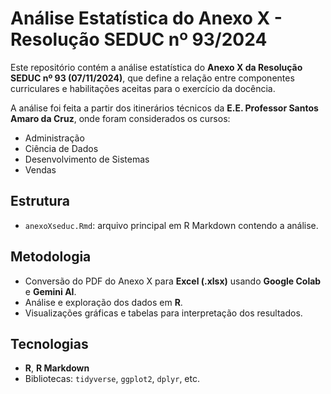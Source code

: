 # Análise Estatística do Anexo X - Resolução SEDUC nº 93/2024

Este repositório contém a análise estatística do **Anexo X da Resolução SEDUC nº 93 (07/11/2024)**, que define a relação entre componentes curriculares e habilitações aceitas para o exercício da docência.  

A análise foi feita a partir dos itinerários técnicos da **E.E. Professor Santos Amaro da Cruz**, onde foram considerados os cursos:
- Administração  
- Ciência de Dados  
- Desenvolvimento de Sistemas  
- Vendas  

## Estrutura
- `anexoXseduc.Rmd`: arquivo principal em R Markdown contendo a análise.

## Metodologia
- Conversão do PDF do Anexo X para **Excel (.xlsx)** usando **Google Colab** e **Gemini AI**.  
- Análise e exploração dos dados em **R**.  
- Visualizações gráficas e tabelas para interpretação dos resultados.  

## Tecnologias
- **R**, **R Markdown**  
- Bibliotecas: `tidyverse`, `ggplot2`, `dplyr`, etc.  
